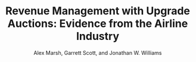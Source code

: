 ---
permalink: /papers/downgrading-revenue-management-with-upgrade-auctions/
pdf: 'files/research/papers/Downgrading-Revenue-Management-with-Upgrade-Auctions.pdf'
title: 'Revenue Management with Upgrade Auctions: Evidence from the Airline Industry'
description: 'Download "Revenue Management with Upgrade Auctions: Evidence from the Airline Industry" by Alex Marsh, Garrett Scott, and Jonathan W. Williams'
author: "Alex Marsh, Garrett Scott, and Jonathan W. Williams"
redirect_from:
  - "/files/MarshScottWilliams_ReducedForm.pdf"
---